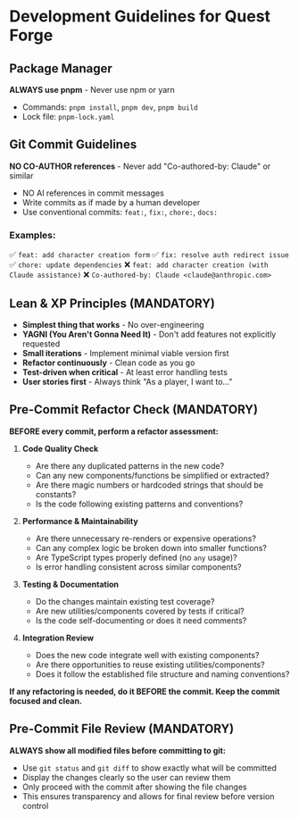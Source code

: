 # Development Guidelines for Quest Forge

## Package Manager

**ALWAYS use pnpm** - Never use npm or yarn
- Commands: `pnpm install`, `pnpm dev`, `pnpm build`
- Lock file: `pnpm-lock.yaml`

## Git Commit Guidelines

**NO CO-AUTHOR references** - Never add "Co-authored-by: Claude" or similar
- NO AI references in commit messages
- Write commits as if made by a human developer
- Use conventional commits: `feat:`, `fix:`, `chore:`, `docs:`

### Examples:
✅ `feat: add character creation form`
✅ `fix: resolve auth redirect issue`
✅ `chore: update dependencies`
❌ `feat: add character creation (with Claude assistance)`
❌ `Co-authored-by: Claude <claude@anthropic.com>`

## Lean & XP Principles (MANDATORY)

- **Simplest thing that works** - No over-engineering
- **YAGNI (You Aren't Gonna Need It)** - Don't add features not explicitly requested
- **Small iterations** - Implement minimal viable version first
- **Refactor continuously** - Clean code as you go
- **Test-driven when critical** - At least error handling tests
- **User stories first** - Always think "As a player, I want to..."

## Pre-Commit Refactor Check (MANDATORY)

**BEFORE every commit, perform a refactor assessment:**

1. **Code Quality Check**
   - Are there any duplicated patterns in the new code?
   - Can any new components/functions be simplified or extracted?
   - Are there magic numbers or hardcoded strings that should be constants?
   - Is the code following existing patterns and conventions?

2. **Performance & Maintainability**
   - Are there unnecessary re-renders or expensive operations?
   - Can any complex logic be broken down into smaller functions?
   - Are TypeScript types properly defined (no `any` usage)?
   - Is error handling consistent across similar components?

3. **Testing & Documentation**
   - Do the changes maintain existing test coverage?
   - Are new utilities/components covered by tests if critical?
   - Is the code self-documenting or does it need comments?

4. **Integration Review**
   - Does the new code integrate well with existing components?
   - Are there opportunities to reuse existing utilities/components?
   - Does it follow the established file structure and naming conventions?

**If any refactoring is needed, do it BEFORE the commit. Keep the commit focused and clean.**

## Pre-Commit File Review (MANDATORY)

**ALWAYS show all modified files before committing to git:**
- Use `git status` and `git diff` to show exactly what will be committed
- Display the changes clearly so the user can review them
- Only proceed with the commit after showing the file changes
- This ensures transparency and allows for final review before version control
